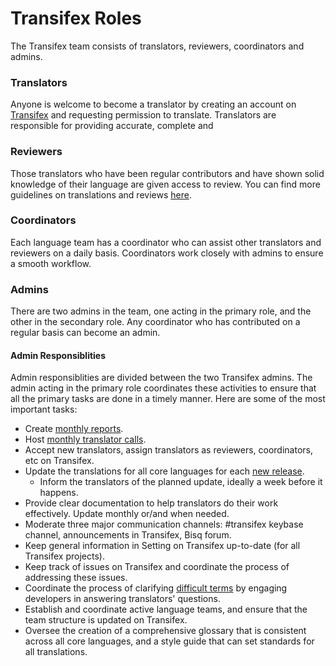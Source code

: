 # Transifex Roles

The Transifex team consists of translators, reviewers, coordinators and admins.

### Translators
Anyone is welcome to become a translator by creating an account on [Transifex](https://www.transifex.com/bisq) and requesting permission to translate. Translators are responsible for providing accurate, complete and 

### Reviewers
Those translators who have been regular contributors and have shown solid knowledge of their language are given access to review. You can find more guidelines on translations and reviews [here](translationguidelines.md).

### Coordinators
Each language team has a coordinator who can assist other translators and reviewers on a daily basis. Coordinators work closely with admins to ensure a smooth workflow.

### Admins
There are two admins in the team, one acting in the primary role, and the other in the secondary role. Any coordinator who has contributed on a regular basis can become an admin.

#### Admin Responsiblities
Admin responsiblities are divided between the two Transifex admins. The admin acting in the primary role coordinates these activities to ensure that all the primary tasks are done in a timely manner. Here are some of the most important tasks:

- Create [monthly reports](https://github.com/bisq-network/roles/issues/20).
- Host [monthly translator calls](translatorcalls.md).
- Accept new translators, assign translators as reviewers, coordinators, etc on Transifex.
- Update the translations for all core languages for each [new release](https://github.com/bisq-network/bisq/milestones).
  - Inform the translators of the planned update, ideally a week before it happens.
- Provide clear documentation to help translators do their work effectively. Update monthly or/and when needed.
- Moderate three major communication channels: #transifex keybase channel, announcements in Transifex, Bisq forum.
- Keep general information in Setting on Transifex up-to-date (for all Transifex projects).
- Keep track of issues on Transifex and coordinate the process of addressing these issues.
- Coordinate the process of clarifying [difficult terms](https://docs.google.com/spreadsheets/d/1P4JMLrcRtSWkxfh9jG7AXkfdgdkEYwgttGgly-ercXc/edit#gid=0) by engaging developers in answering translators' questions. 
- Establish and coordinate active language teams, and ensure that the team structure is updated on Transifex.
- Oversee the creation of a comprehensive glossary that is consistent across all core languages, and a style guide that can set standards for all translations.
